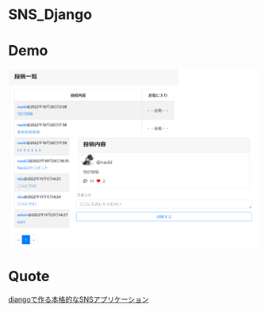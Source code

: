# SNS_Django


# Demo
![画像の説明](image.png "demo")


# Quote
[djangoで作る本格的なSNSアプリケーション]([https://www.google.co.jp/](https://note.com/nssystems/n/nf306bf8df6d5)https://note.com/nssystems/n/nf306bf8df6d5)
